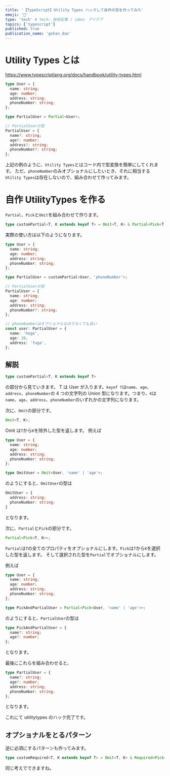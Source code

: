 ```yaml
---
title: '【TypeScript】Utility Types ハックして自作の型を作ってみた'
emoji: '🦍'
type: 'tech' # tech: 技術記事 / idea: アイデア
topics: ['typescript']
published: true
publication_name: 'gohan_dao'
---
```


# Utility Types とは

https://www.typescriptlang.org/docs/handbook/utility-types.html

```ts
type User = {
  name: string;
  age: number;
  address: string;
  phoneNumber: string;
};

type PartialUser = Partial<User>;

// PartialUserの型
PartialUser = {
  name?: string;
  age?: number;
  address?: string;
  phoneNumber?: string;
};
```

上記の例のように、`Utility Types`とはコード内で型変換を簡単にしてくれます。
ただ、`phoneNumber`のみオプショナルにしたいとき、それに相当する`Utility Types`は存在しないので、組み合わせて作ってみます。

# 自作 UtilityTypes を作る

`Partial`、`Pick`と`Omit`を組み合わせて作ります。

```ts
type customPartial<T, K extends keyof T> = Omit<T, K> & Partial<Pick<T, K>>;
```

実際の使い方は以下のようになります。

```ts
type User = {
  name: string;
  age: number;
  address: string;
  phoneNumber: string;
};

type PartialUser = customPartial<User, 'phoneNumber'>;

// PartialUserの型
PartialUser = {
  name: string;
  age: number;
  address: string;
  phoneNumber?: string;
};

// phoneNumberはオプショナルなのでなくても良い
const user: PartialUser = {
  name: 'hoge',
  age: 20,
  address: 'fuga',
};
```

## 解説

```ts
type customPartial<T, K extends keyof T>
```

の部分から見ていきます。
T は User が入ります。`keyof T`は`name`、`age`、`address`、`phoneNumber`の 4 つの文字列の Union 型になります。つまり、`K`は`name`、`age`、`address`、`phoneNumber`のいずれかの文字列になります。

次に、`Omit`の部分です。

```ts
Omit<T, K>;
```

Omit は`T`から`K`を除外した型を返します。
例えば

```ts
type User = {
  name: string;
  age: number;
  address: string;
  phoneNumber: string;
};

type OmitUser = Omit<User, 'name' | 'age'>;
```

のようにすると、`OmitUser`の型は

```ts
OmitUser = {
  address: string;
  phoneNumber: string;
}
```

となります。

次に、`Partial`と`Pick`の部分です。

```ts
Partial<Pick<T, K>>;
```

`Partial`は`T`の全てのプロパティをオプショナルにします。`Pick`は`T`から`K`を選択した型を返します。
そして選択された型を`Partial`でオプショナルにします。

例えば

```ts
type User = {
  name: string;
  age: number;
  address: string;
  phoneNumber: string;
};

type PickAndPartialUser = Partial<Pick<User, 'name' | 'age'>>;
```

のようにすると、`PartialUser`の型は

```ts
type PickAndPartialUser = {
  name?: string;
  age?: number;
};
```

となります。

最後にこれらを組み合わせると、

```ts
type PartialUser = {
  name?: string;
  age?: number;
  address: string;
  phoneNumber: string;
};
```

となります。

これにて utilitytypes のハック完了です。

## オプショナルをとるパターン

逆に必須にするパターンも作ってみます。

```ts
type customRequired<T, K extends keyof T> = Omit<T, K> & Required<Pick<T, K>>;
```

同じ考えでできますね。
